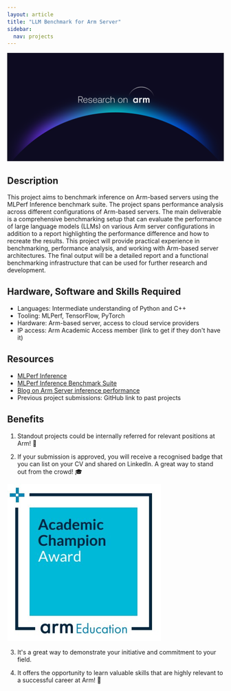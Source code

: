 ```yaml
---
layout: article
title: "LLM Benchmark for Arm Server"
sidebar:
  nav: projects
---
```


<img class="image image--xl" src="./images/Research_on_arm_banner.png"/>

## Description
This project aims to benchmark inference on Arm-based servers using the MLPerf Inference benchmark suite. The project spans performance analysis across different configurations of Arm-based servers. The main deliverable is a comprehensive benchmarking setup that can evaluate the performance of large language models (LLMs) on various Arm server configurations in addition to a report highlighting the performance difference and how to recreate the results. This project will provide practical experience in benchmarking, performance analysis, and working with Arm-based server architectures. The final output will be a detailed report and a functional benchmarking infrastructure that can be used for further research and development.


## Hardware, Software and Skills Required

- Languages: Intermediate understanding of Python and C++
- Tooling: MLPerf, TensorFlow, PyTorch
- Hardware: Arm-based server, access to cloud service providers
- IP access: Arm Academic Access member (link to get if they don't have it)

## Resources
- [MLPerf Inference ](https://github.com/mlcommons/inference)
- [MLPerf Inference Benchmark Suite](https://mlcommons.org/en/inference-datacenter-20/)
- [Blog on Arm Server inference performance](https://community.arm.com/arm-community-blogs/b/servers-and-cloud-computing-blog/posts/machine-learning-inference-on-aws-graviton3)
- Previous project submissions: GitHub link to past projects

## Benefits 

1. Standout projects could be internally referred for relevant positions at Arm! :page_with_curl:

2. If your submission is approved, you will receive a recognised badge that you can list on your CV and shared on LinkedIn. A great way to stand out from the crowd! :mortar_board:

<img class="image image--xl" src="./images/ACA_badge.jpg"/>

3. It's a great way to demonstrate your initiative and commitment to your field. 

4. It offers the opportunity to learn valuable skills that are highly relevant to a successful career at Arm!  :tada: